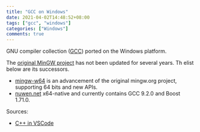 ```yaml
---
title: "GCC on Windows"
date: 2021-04-02T14:48:52+08:00
tags: ["gcc", "windows"]
categories: ["Windows"]
comments: true
---
```


GNU compiler collection ([GCC](https://gcc.gnu.org/)) ported on the Windows platform.

<!--more-->

The [original MinGW project](https://sourceforge.net/projects/mingw/) has not been updated for several years. Th elist below are its successors.

- [mingw-w64](http://mingw-w64.org/doku.php) is an advancement of the original mingw.org project, supporting 64 bits and new APIs.
- [nuwen.net](https://nuwen.net/mingw.html) x64-native and currently contains GCC 9.2.0 and Boost 1.71.0.

Sources:

- [C++ in VSCode](https://code.visualstudio.com/docs/cpp/config-mingw)
